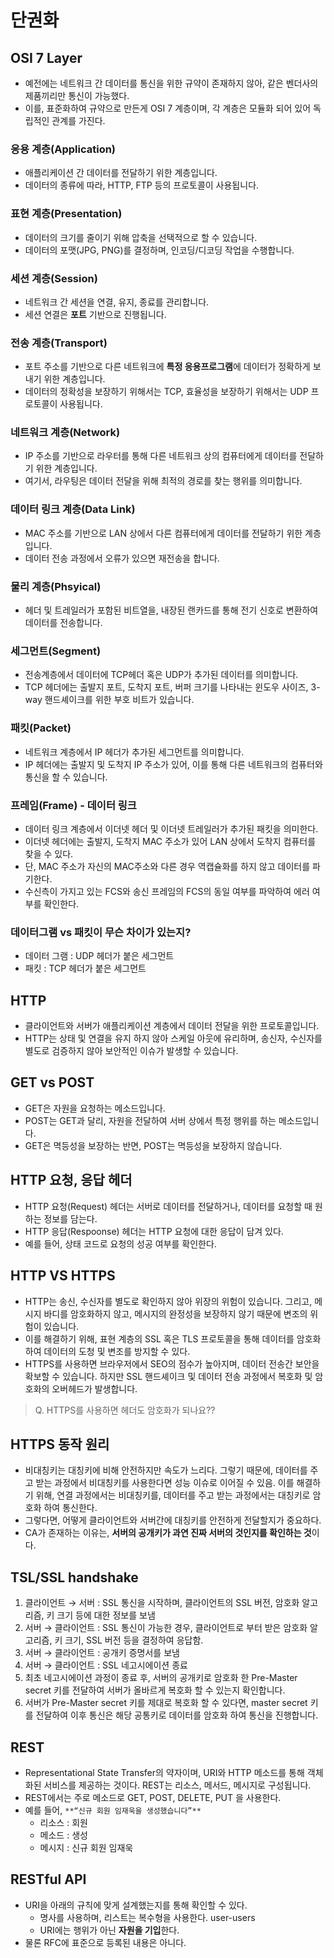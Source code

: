 # 단권화

## OSI 7 Layer

- 예전에는 네트워크 간 데이터를 통신을 위한 규약이 존재하지 않아, 같은 벤더사의 제품끼리만 통신이 가능했다.
- 이를, 표준화하여 규약으로 만든게 OSI 7 계층이며, 각 계층은 모듈화 되어 있어 독립적인 관계를 가진다.

### 응용 계층(Application)

- 애플리케이션 간 데이터를 전달하기 위한 계층입니다.
- 데이터의 종류에 따라, HTTP, FTP 등의 프로토콜이 사용됩니다.

### 표현 계층(Presentation)

- 데이터의 크기를 줄이기 위해 압축을 선택적으로 할 수 있습니다.
- 데이터의 포맷(JPG, PNG)를 결정하며, 인코딩/디코딩 작업을 수행합니다.

### 세션 계층(Session)

- 네트워크 간 세션을 연결, 유지, 종료를 관리합니다.
- 세션 연결은 **포트** 기반으로 진행됩니다.

### 전송 계층(Transport)

- 포트 주소를 기반으로 다른 네트워크에 **특정 응용프로그램**에 데이터가 정확하게 보내기 위한 계층입니다.
- 데이터의 정확성을 보장하기 위해서는 TCP, 효율성을 보장하기 위해서는 UDP 프로토콜이 사용됩니다.

### 네트워크 계층(Network)

- IP 주소를 기반으로 라우터를 통해 다른 네트워크 상의 컴퓨터에게 데이터를 전달하기 위한 계층입니다.
- 여기서, 라우팅은 데이터 전달을 위해 최적의 경로를 찾는 행위를 의미합니다.

### 데이터 링크 계층(Data Link)

- MAC 주소를 기반으로 LAN 상에서 다른 컴퓨터에게 데이터를 전달하기 위한 계층입니다.
- 데이터 전송 과정에서 오류가 있으면 재전송을 합니다.

### 물리 계층(Phsyical)

- 헤더 및 트레일러가 포함된 비트열을, 내장된 랜카드를 통해 전기 신호로 변환하여 데이터를 전송합니다.

### 세그먼트(Segment)

- 전송계층에서 데이터에 TCP헤더 혹은 UDP가 추가된 데이터를 의미합니다.
- TCP 헤더에는 출발지 포트, 도착지 포트, 버퍼 크기를 나타내는 윈도우 사이즈, 3-way 핸드셰이크를 위한 부호 비트가 있습니다.

### 패킷(Packet)

- 네트워크 계층에서 IP 헤더가 추가된 세그먼트를 의미합니다.
- IP 헤더에는 출발지 및 도착지 IP 주소가 있어, 이를 통해 다른 네트워크의 컴퓨터와 통신을 할 수 있습니다.

### 프레임(Frame) - 데이터 링크

- 데이터 링크 계층에서 이더넷 헤더 및 이더넷 트레일러가 추가된 패킷을 의미한다.
- 이더넷 헤더에는 출발지, 도착지 MAC 주소가 있어 LAN 상에서 도착지 컴퓨터를 찾을 수 있다.
- 단, MAC 주소가 자신의 MAC주소와 다른 경우 역캡슐화를 하지 않고 데이터를 파기한다.
- 수신측이 가지고 있는 FCS와 송신 프레임의 FCS의 동일 여부를 파악하여 에러 여부를 확인한다.

### 데이터그램 vs 패킷이 무슨 차이가 있는지?

- 데이터 그램 : UDP 헤더가 붙은 세그먼트
- 패킷 : TCP 헤더가 붙은 세그먼트

## HTTP

- 클라이언트와 서버가 애플리케이션 계층에서 데이터 전달을 위한 프로토콜입니다.
- HTTP는 상태 및 연결을 유지 하지 않아 스케일 아웃에 유리하며, 송신자, 수신자를 별도로 검증하지 않아 보안적인 이슈가 발생할 수 있습니다.

## GET vs POST

- GET은 자원을 요청하는 메소드입니다.
- POST는 GET과 달리, 자원을 전달하여 서버 상에서 특정 행위를 하는 메소드입니다.
- GET은 멱등성을 보장하는 반면, POST는 멱등성을 보장하지 않습니다.

## HTTP 요청, 응답 헤더

- HTTP 요청(Request) 헤더는 서버로 데이터를 전달하거나, 데이터를 요청할 때 원하는 정보를 담는다.
- HTTP 응답(Respoonse) 헤더는 HTTP 요청에 대한 응답이 담겨 있다.
- 예를 들어, 상태 코드로 요청의 성공 여부를 확인한다.

## HTTP VS HTTPS

- HTTP는 송신, 수신자를 별도로 확인하지 않아 위장의 위험이 있습니다. 그리고, 메시지 바디를 암호화하지 않고, 메시지의 완정성을 보장하지 않기 때문에 변조의 위험이 있습니다.
- 이를 해결하기 위해, 표현 계층의 SSL 혹은 TLS 프로토콜을 통해 데이터를 암호화하여 데이터의 도청 및 변조를 방지할 수 있다.
- HTTPS를 사용하면 브라우저에서 SEO의 점수가 높아지며, 데이터 전송간 보안을 확보할 수 있습니다. 하지만 SSL 핸드셰이크 및 데이터 전송 과정에서 복호화 및 암호화의 오버헤드가 발생합니다.

> Q. HTTPS를 사용하면 헤더도 암호화가 되나요??
> 

## HTTPS 동작 원리

- 비대칭키는 대칭키에 비해 안전하지만 속도가 느리다. 그렇기 때문에, 데이터를 주고 받는 과정에서 비대칭키를 사용한다면 성능 이슈로 이어질 수 있음. 이를 해결하기 위해, 연결 과정에서는 비대칭키를, 데이터를 주고 받는 과정에서는 대칭키로 암호화 하여 통신한다.
- 그렇다면, 어떻게 클라이언트와 서버간에 대칭키를 안전하게 전달할지가 중요하다.
- CA가 존재하는 이유는, **서버의 공개키가 과연 진짜 서버의 것인지를 확인하는 것**이다.

## TSL/SSL handshake

1. 클라이언트 → 서버 : SSL 통신을 시작하며, 클라이언트의 SSL 버전, 암호화 알고리즘, 키 크기 등에 대한 정보를 보냄
2. 서버 → 클라이언트 : SSL 통신이 가능한 경우, 클라이언트로 부터 받은 암호화 알고리즘, 키 크기, SSL 버전 등을 결정하여 응답함.
3. 서버 → 클라이언트 : 공개키 증명서를 보냄
4. 서버 → 클라이언트 : SSL 네고시에이션 종료
5. 최초 네고시에이션 과정이 종료 후, 서버의 공개키로 암호화 한 Pre-Master secret 키를 전달하여 서버가 올바르게 복호화 할 수 있는지 확인합니다.
6. 서버가 Pre-Master secret 키를 제대로 복호화 할 수 있다면, master secret 키를 전달하여 이후 통신은 해당 공통키로 데이터를 암호화 하여 통신을 진행합니다.

## REST

- Representational State Transfer의 약자이며, URI와 HTTP 메소드를 통해 객체화된 서비스를 제공하는 것이다. REST는 리소스, 메서드, 메시지로 구성됩니다.
- REST에서는 주로 메소드로 GET, POST, DELETE, PUT 을 사용한다.
- 예를 들어, `**“신규 회원 임재욱을 생성했습니다”**`
    - 리소스 : 회원
    - 메소드 : 생성
    - 메시지 : 신규 회원 임재욱

## RESTful API

- URI을 아래의 규칙에 맞게 설계했는지를 통해 확인할 수 있다.
    - 명사를 사용하며, 리스트는 복수형을 사용한다. user-users
    - URI에는 행위가 아닌 **자원을 기입**한다.
- 물론 RFC에 표준으로 등록된 내용은 아니다.